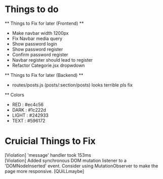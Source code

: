 # Things to do

** Things to Fix for later (Frontend) **

- Make navbar width 1200px
- Fix Navbar media query
- Show password login
- Show password register
- Confirm password register
- Navbar register should lead to register
- Refactor Categorie.jsx dropwdown

** Things to Fix for later (Backend) **

- routes/posts.js (posts/:section/posts) looks terrible pls fix

\*\* Colors

- RED : #ec4c56
- DARK : #1c222d
- LIGHT : #242933
- TEXT : #596172

# Cruicial Things to Fix

[Violation] 'message' handler took 153ms\
[Violation] Added synchronous DOM mutation listener to a 'DOMNodeInserted' event. Consider using MutationObserver to make the page more responsive. [QUiLLmaybe]
